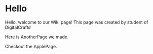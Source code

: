 <p><h1 id="hello">Hello</h1>Hello, welcome to our Wiki page! This page was created by student of DigitalCrafts!</p>
<p>Here is AnotherPage we made.</p>
<p>Checkout the ApplePage.</p>
